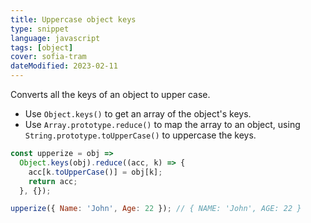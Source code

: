 ```yaml
---
title: Uppercase object keys
type: snippet
language: javascript
tags: [object]
cover: sofia-tram
dateModified: 2023-02-11
---
```


Converts all the keys of an object to upper case.

- Use `Object.keys()` to get an array of the object's keys.
- Use `Array.prototype.reduce()` to map the array to an object, using `String.prototype.toUpperCase()` to uppercase the keys.

```js
const upperize = obj =>
  Object.keys(obj).reduce((acc, k) => {
    acc[k.toUpperCase()] = obj[k];
    return acc;
  }, {});
```

```js
upperize({ Name: 'John', Age: 22 }); // { NAME: 'John', AGE: 22 }
```

